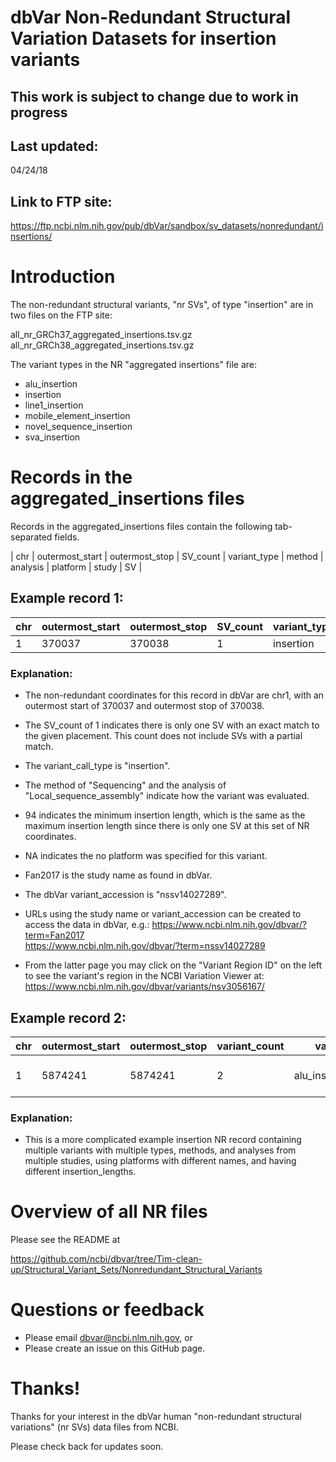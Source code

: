 # dbVar Non-Redundant Structural Variation Datasets for insertion variants

## ****This work is subject to change due to work in progress****

## Last updated:
04/24/18

## Link to FTP site:

https://ftp.ncbi.nlm.nih.gov/pub/dbVar/sandbox/sv_datasets/nonredundant/insertions/

# Introduction

The non-redundant structural variants, "nr SVs", of type "insertion" are in two
files on the FTP site:

all_nr_GRCh37_aggregated_insertions.tsv.gz
all_nr_GRCh38_aggregated_insertions.tsv.gz

The variant types in the NR "aggregated insertions" file are:

* alu_insertion
* insertion
* line1_insertion
* mobile_element_insertion
* novel_sequence_insertion
* sva_insertion

# Records in the aggregated_insertions files

Records in the aggregated_insertions files contain the following tab-separated fields.

| chr | outermost_start | outermost_stop | SV_count | variant_type | method | analysis | platform | study | SV |


## Example record 1:

chr | outermost_start | outermost_stop | SV_count | variant_type | method | analysis | platform | min_insertion_length | max_insertion_length | study | SV
----|-----------------|----------------|----------|--------------|--------|----------|----------|---|---|----|---
1 | 370037 | 370038 | 1 | insertion | Sequencing | Local_sequence_assembly | NA | 94 | 94 | Fan2017 | nssv14027289

### Explanation:

* The non-redundant coordinates for this record in dbVar are chr1, with
an outermost start of 370037 and outermost stop of 370038.

* The SV_count of 1 indicates there is only one SV with an exact match to the
given placement.  This count does not include SVs with a partial match.

* The variant_call_type is "insertion".

* The method of "Sequencing" and the analysis of "Local_sequence_assembly"
indicate how the variant was evaluated.

* 94 indicates the minimum insertion length, which is the same as the maximum insertion length since there is only one SV at this set of NR coordinates.

* NA indicates the no platform was specified for this variant.

* Fan2017 is the study name as found in dbVar.

* The dbVar variant_accession is "nssv14027289".

* URLs using the study name or variant_accession can be created to access the data
in dbVar, e.g.:
https://www.ncbi.nlm.nih.gov/dbvar/?term=Fan2017  
https://www.ncbi.nlm.nih.gov/dbvar/?term=nssv14027289

* From the latter page you may click on the "Variant Region ID" on the left to see
the variant's region in the NCBI Variation Viewer at:
https://www.ncbi.nlm.nih.gov/dbvar/variants/nsv3056167/

## Example record 2:

chr | outermost_start | outermost_stop | variant_count | variant_type | method | analysis | platform | min_insertion_length | max_insertion_length | study | variant
----|------------------|----------------|----------|--------------|--------|----------|----------|-------|--|--|---
1 | 5874241 | 5874241 | 2 | alu_insertion;insertion | Sequencing;Sequencing | Split_read_and_paired-end_mapping;de_novo_sequence_assembly | HiSeq 2000;Illumina HiSeq 2000 | 52 | 243 | Gardner2017;Besenbacher2014 | nssv14046119:essv16474703

### Explanation:

* This is a more complicated example insertion NR record containing multiple
variants with multiple types, methods, and analyses from multiple studies, using
platforms with different names, and having different insertion_lengths.

# Overview of all NR files

Please see the README at

https://github.com/ncbi/dbvar/tree/Tim-clean-up/Structural_Variant_Sets/Nonredundant_Structural_Variants

# Questions or feedback

* Please email dbvar@ncbi.nlm.nih.gov, or
* Please create an issue on this GitHub page.

# Thanks!

Thanks for your interest in the dbVar human "non-redundant structural variations" (nr SVs)
data files from NCBI.

Please check back for updates soon.
